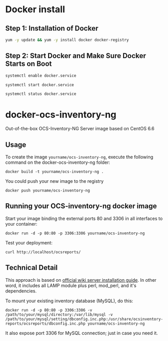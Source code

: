Docker install
=======================

Step 1: Installation of Docker
-----

``` bash
yum -y update && yum -y install docker docker-registry
```

Step 2: Start Docker and Make Sure Docker Starts on Boot
-----

``` bash
systemctl enable docker.service

systemctl start docker.service

systemctl status docker.service
```



docker-ocs-inventory-ng
=======================

Out-of-the-box OCS-Inventory-NG Server image based on CentOS 6.6

Usage
-----

To create the image `yourname/ocs-inventory-ng`, execute the following command on the docker-ocs-inventory-ng folder:

	docker build -t yourname/ocs-inventory-ng .

You could push your new image to the registry

	docker push yourname/ocs-inventory-ng


Running your OCS-inventory-ng docker image
------------------------------------------

Start your image binding the external ports 80 and 3306 in all interfaces to your container:

	docker run -d -p 80:80 -p 3306:3306 yourname/ocs-inventory-ng

Test your deployment:

	curl http://localhost/ocsreports/


Technical Detail
----------------

This approach is based on [official wiki server installation guide](http://wiki.ocsinventory-ng.org/index.php/Documentation:Server). In other word, it includes all LAMP module plus perl, mod_perl, and it's dependencies.

To mount your existing inventory database (MySQL), do this:

	docker run -d -p 80:80 -p 3306:3306 -v /path/to/your/mysql/directory:/var/lib/mysql -v  /path/to/your/mysql/setting/dbconfig.inc.php:/usr/share/ocsinventory-reports/ocsreports/dbconfig.inc.php yourname/ocs-inventory-ng
	
It also expose port 3306 for MySQL connection; just in case you need it.
